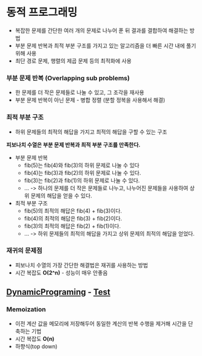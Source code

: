 # 동적 프로그래밍
- 복잡한 문제를 간단한 여러 개의 문제로 나누어 푼 뒤 결과를 결합하여 해결하는 방법
- 부분 문제 반복과 최적 부분 구조를 가지고 있는 알고리즘을 더 빠른 시간 내에 풀기 위해 사용
- 최단 경로 문제, 행렬의 제곱 문제 등의 최적화에 사용

### 부분 문제 반복 (Overlapping sub problems)
- 한 문제를 더 작은 문제들로 나눌 수 있고, 그 조각을 재사용 
- 부분 문제 반복이 아닌 문제 - 병합 정렬 (분할 정복을 사용해서 해결)

### 최적 부분 구조
- 하위 문제들의 최적의 해답을 가지고 최적의 해답을 구할 수 있는 구조

**피보나치 수열은 부분 문제 반복과 최적 부분 구조를 만족한다.**
- 부분 문제 반복
  - fib(5)는 fib(4)와 fib(3)의 하위 문제로 나눌 수 있다
  - fib(4)는 fib(3)과 fib(2)의 하위 문제로 나눌 수 있다.
  - fib(3)는 fib(2)과 fib(1)의 하위 문제로 나눌 수 있다.
  - ... -> 하나의 문제를 더 작은 문제들로 나누고, 나누어진 문제들을 사용하여 상위 문제의 해답을 얻을 수 있다.
- 최적 부분 구조
  - fib(5)의 최적의 해답은 fib(4) + fib(3)이다.
  - fib(4)의 최적의 해답은 fib(3) + fib(2)이다.
  - fib(3)의 최적의 해답은 fib(2) + fib(1)이다.
  - ... -> 하위 문제들의 최적의 해답을 가지고 상위 문제의 최적의 해답을 얻었다.

### 재귀의 문제점
- 피보나치 수열의 가장 간단한 해결법은 재귀를 사용하는 방법
- 시간 복잡도 **O(2^n)** - 성능이 매우 안좋음

## [DynamicPrograming](src/main/java/dp/DynamicPrograming.java) - [Test](src/test/java/dp/DynamicProgramingTest.java)

### Memoization
- 이전 계산 값을 메모리에 저장해두어 동일한 계산의 반복 수행을 제거해 시간을 단축하는 기법
- 시간 복잡도 **O(n)**
- 하향식(top down)

